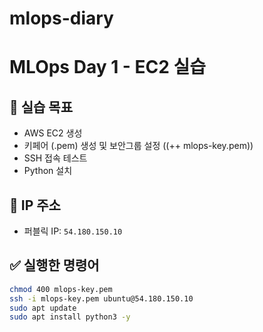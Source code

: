 # mlops-diary

# MLOps Day 1 - EC2 실습

## 🔑 실습 목표
- AWS EC2 생성
- 키페어 (.pem) 생성 및 보안그룹 설정 ((++ mlops-key.pem))
- SSH 접속 테스트
- Python 설치

## 📌 IP 주소
- 퍼블릭 IP: `54.180.150.10`

## ✅ 실행한 명령어
```bash
chmod 400 mlops-key.pem
ssh -i mlops-key.pem ubuntu@54.180.150.10
sudo apt update
sudo apt install python3 -y
